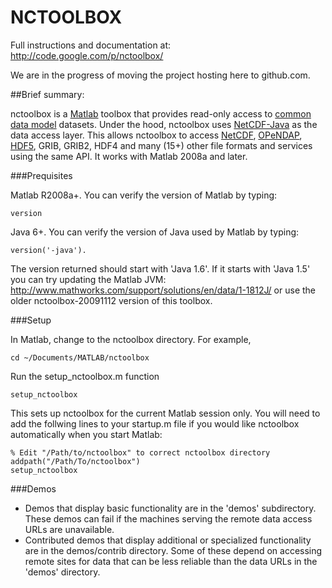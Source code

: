 NCTOOLBOX
=========

Full instructions and documentation at:
http://code.google.com/p/nctoolbox/

We are in the progress of moving the project hosting here to github.com.

##Brief summary:

nctoolbox is a [Matlab](http://www.mathworks.com/) toolbox that provides read-only access to [common data model](http://www.unidata.ucar.edu/software/netcdf-java/CDM/index.html) datasets. Under the hood, nctoolbox uses [NetCDF-Java](http://www.unidata.ucar.edu/software/netcdf-java/) as the data access layer. This allows nctoolbox to access [NetCDF](http://www.unidata.ucar.edu/software/netcdf/), [OPeNDAP](http://opendap.org/), [HDF5](http://www.hdfgroup.org/HDF5/), GRIB, GRIB2, HDF4 and many (15+) other file formats and services using the same API. It works with Matlab 2008a and later.

###Prequisites

Matlab R2008a+.  You can verify the version of Matlab by typing:
    
    
    version


Java 6+.  You can verify the version of Java used by Matlab by typing: 
    

    version('-java'). 


The version returned should start with 'Java 1.6'. If it starts with 'Java 1.5' you can try updating the Matlab JVM: http://www.mathworks.com/support/solutions/en/data/1-1812J/ or use the older nctoolbox-20091112 version of this toolbox.

###Setup

In Matlab, change to the nctoolbox directory. For example,
 

    cd ~/Documents/MATLAB/nctoolbox


Run the setup_nctoolbox.m function
 

    setup_nctoolbox


This sets up nctoolbox for the current Matlab session only. You will need to add the follwing lines to your startup.m file if you would like nctoolbox automatically when you start Matlab:


    % Edit "/Path/to/nctoolbox" to correct nctoolbox directory
    addpath("/Path/To/nctoolbox")
    setup_nctoolbox
      
###Demos

  * Demos that display basic functionality are in the 'demos' subdirectory.  These demos
     can fail if the machines serving the remote data access URLs are unavailable.
  * Contributed demos that display additional or specialized functionality are in 
     the demos/contrib directory.  Some of these depend on accessing remote sites for
     data that can be less reliable than the data URLs in the 'demos' directory.

